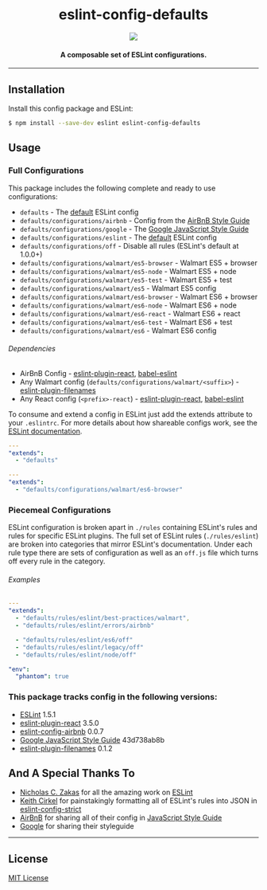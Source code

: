 <h1 align="center">eslint-config-defaults</h1>

<p align="center">
  <a href="https://nodei.co/npm/eslint-config-defaults/">
    <img src="https://nodei.co/npm/eslint-config-defaults.png?compact=true">
  </a>
</p>

<h4 align="center">
  A composable set of ESLint configurations.
</h4>

***

## Installation

Install this config package and ESLint:

```bash
$ npm install --save-dev eslint eslint-config-defaults
```

## Usage

### Full Configurations

This package includes the following complete and ready to use configurations:

- `defaults` - The [default](https://github.com/eslint/eslint/blob/master/conf/eslint.json) ESLint config
- `defaults/configurations/airbnb` - Config from the [AirBnB Style Guide](https://github.com/airbnb/javascript)
- `defaults/configurations/google` - The [Google JavaScript Style Guide](https://google.github.io/styleguide/javascriptguide.xml)
- `defaults/configurations/eslint` - The [default](https://github.com/eslint/eslint/blob/master/conf/eslint.json) ESLint config
- `defaults/configurations/off` - Disable all rules (ESLint's default at 1.0.0+)
- `defaults/configurations/walmart/es5-browser` - Walmart ES5 + browser
- `defaults/configurations/walmart/es5-node` - Walmart ES5 + node
- `defaults/configurations/walmart/es5-test` - Walmart ES5 + test
- `defaults/configurations/walmart/es5` - Walmart ES5 config
- `defaults/configurations/walmart/es6-browser` - Walmart ES6 + browser
- `defaults/configurations/walmart/es6-node` - Walmart ES6 + node
- `defaults/configurations/walmart/es6-react` - Walmart ES6 + react
- `defaults/configurations/walmart/es6-test` - Walmart ES6 + test
- `defaults/configurations/walmart/es6` - Walmart ES6 config

###### Dependencies

- AirBnB Config - [eslint-plugin-react](https://www.npmjs.com/package/eslint-plugin-react), [babel-eslint](https://github.com/babel/babel-eslint)
- Any Walmart config (`defaults/configurations/walmart/<suffix>`) - [eslint-plugin-filenames](https://github.com/selaux/eslint-plugin-filenames)
- Any React config (`<prefix>-react`) - [eslint-plugin-react](https://www.npmjs.com/package/eslint-plugin-react), [babel-eslint](https://github.com/babel/babel-eslint)

To consume and extend a config in ESLint just add the extends attribute to your `.eslintrc`. For
more details about how shareable configs work, see the
[ESLint documentation](http://eslint.org/docs/developer-guide/shareable-configs).

```yaml
---
"extends":
  - "defaults"
```

```yaml
---
"extends":
  - "defaults/configurations/walmart/es6-browser"
```

### Piecemeal Configurations

ESLint configuration is broken apart in `./rules` containing ESLint's rules and rules for specific ESLint plugins. The full set of ESLint rules (`./rules/eslint`) are broken into categories that mirror ESLint's documentation. Under each rule type there are sets of configuration as well as an `off.js` file which turns off every rule in the category.

###### Examples

```yaml
---
"extends":
  - "defaults/rules/eslint/best-practices/walmart",
  - "defaults/rules/eslint/errors/airbnb"

  - "defaults/rules/eslint/es6/off"
  - "defaults/rules/eslint/legacy/off"
  - "defaults/rules/eslint/node/off"

"env":
  "phantom": true
```

### This package tracks config in the following versions:

- [ESLint](https://github.com/eslint/eslint) 1.5.1
- [eslint-plugin-react](https://www.npmjs.com/package/eslint-plugin-react) 3.5.0
- [eslint-config-airbnb](https://www.npmjs.com/package/eslint-config-airbnb) 0.0.7
- [Google JavaScript Style Guide](https://github.com/google/styleguide/tree/43d738ab8bb0c797f78506945729946aacbab17d) 43d738ab8b
- [eslint-plugin-filenames](https://www.npmjs.com/package/eslint-plugin-filenames) 0.1.2

## And A Special Thanks To

* [Nicholas C. Zakas](https://github.com/nzakas) for all the amazing work on [ESLint](https://github.com/eslint/eslint)
* [Keith Cirkel](https://github.com/keithamus) for painstakingly formatting all of ESLint's rules into JSON in [eslint-config-strict](https://github.com/keithamus/eslint-config-strict)
* [AirBnB](https://github.com/airbnb/javascript) for sharing all of their config in [JavaScript Style Guide](https://github.com/airbnb/javascript)
* [Google](https://google.github.io/styleguide/javascriptguide.xml) for sharing their styleguide

***

## License

[MIT License](http://opensource.org/licenses/MIT)
